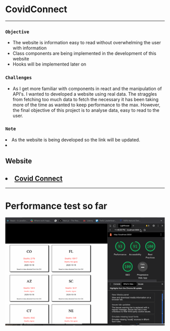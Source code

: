 # CovidConnect  

---
 
### `Objective`
<ul>
  <li>The website is information easy to read without overwhelming the user with information</li>
  <li>Class components are being implemented in the development of this website</li>
  <li>Hooks will be implemented later on</li>
  
</ul>

### `Challenges`
<ul>
    <li>As I get more familiar with components in react and the manipulation of API's. I wanted to developed a website using real data. The straggles from fetching too much data to fetch the necessary it has been taking more of the time as wanted to keep performance to the max. However, the final objective of this project is to analyse data, easy to read to the user.</li>
</ul>
 
 ### `Note`
 
  <li>As the website is being developed so the link will be updated.<li>
</ul>

  ## Website
  <h2><li><a href="https://covid-connect-fjyhulpdy.vercel.app/" target="_blank"> Covid Connect</a></li></h2>
  


 ___
 # Performance test so far
 
![](performance_test.gif)
